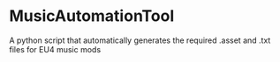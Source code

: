 # MusicAutomationTool
A python script that automatically generates the required .asset and .txt files for EU4 music mods
